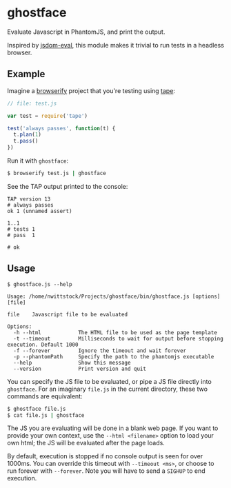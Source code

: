 # ghostface

Evaluate Javascript in PhantomJS, and print the output.

Inspired by [jsdom-eval][], this module
makes it trivial to run tests in a headless browser.

## Example

Imagine a [browserify][] project that you're testing using [tape][]:

```javascript
// file: test.js

var test = require('tape')

test('always passes', function(t) {
  t.plan(1)
  t.pass()
})
```

Run it with `ghostface`:

```bash
$ browserify test.js | ghostface
```

See the TAP output printed to the console:

```
TAP version 13
# always passes
ok 1 (unnamed assert)

1..1
# tests 1
# pass  1

# ok
```

## Usage

```
$ ghostface.js --help

Usage: /home/nwittstock/Projects/ghostface/bin/ghostface.js [options] [file]

file    Javascript file to be evaluated

Options:
  -h --html            The HTML file to be used as the page template
  -t --timeout         Milliseconds to wait for output before stopping execution. Default 1000
  -f --forever         Ignore the timeout and wait forever
  -p --phantomPath     Specify the path to the phantomjs executable
  --help               Show this message
  --version            Print version and quit
```

You can specify the JS file to be evaluated, or pipe a JS file directly into
`ghostface`. For an imaginary `file.js` in the current directory, these two
commands are equivalent:

```bash
$ ghostface file.js
$ cat file.js | ghostface
```

The JS you are evaluating will be done in a blank web page. If you want to
provide your own context, use the `--html <filename>` option to load your own
html; the JS will be evaluated after the page loads.

By default, execution is stopped if no console output is seen for over 1000ms.
You can override this timeout with `--timeout <ms>`, or choose to run forever
with `--forever`. Note you will have to send a `SIGHUP` to end execution.

[jsdom-eval]: https://github.com/hayes/jsdom-eval
[tape]: https://github.com/substack/tape
[browserify]: https://github.com/substack/node-browserify
